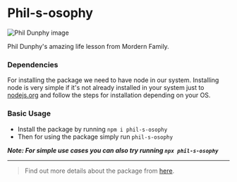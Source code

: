 # Phil-s-osophy

![Phil Dunphy image](https://media1.popsugar-assets.com/files/thumbor/UuFujXTvtrn0_9EUuMgLYHUgaJs/fit-in/728xorig/filters:format_auto-!!-:strip_icc-!!-/2014/08/15/813/n/1922283/857481de5c963df3_tumblr_mbvy6vp1VJ1qmjrxqo1_500/i/Even-More-Awesome-Reverse-Life-Advice.gif)

Phil Dunphy's amazing life lesson from Mordern Family.

### Dependencies

For installing the package we need to have node in our system. Installing node is very simple if it's not already installed in your system just to [nodejs.org](https://nodejs.org/en/download) and follow the steps for installation depending on your OS.


### Basic Usage

- Install the package by running `npm i phil-s-osophy`
- Then for using the package simply run `phil-s-osophy`

***Note: For simple use cases you can also try running `npx phil-s-osophy`***

---


> Find out more details about the package from [here](https://www.npmjs.com/package/phil-s-osophy).
